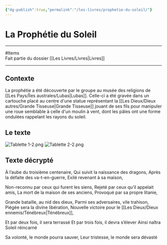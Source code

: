 ```yaml
---
{"dg-publish":true,"permalink":"/les-livres/prophetie-du-soleil/"}
---
```


# La Prophétie du Soleil
---
#Items  
Fait partie du dossier [[Les Livres/Livres\|Livres]]

-------
## Contexte
La prophétie a été découverte par le groupe au musée des religions de [[Les Pays/Îles australes/Lubas\|Lubas]]. Celle-ci a été gravée dans un cartouche placé au centre d'une statue représentant la [[Les Dieux/Dieux autres/Grande Tisseuse\|Grande Tisseuse]] jouant de ses fils pour manipuler une roue semblable à celle d'un moulin à vent, dont les pâles ont une forme ondulées rappelant les rayons du soleil.
## Le texte
![Tablette 1-2.png](/img/user/_Images/_Livres/Tablette%201-2.png)
![Tablette 2-2.png](/img/user/_Images/_Livres/Tablette%202-2.png)
## Texte décrypté
À l’aube du troisième centenaire,
Qui suivit la naissance des dragons,
Après la défaite des va-t-en-guerre,
Exilé revenant à sa maison,

Non-reconnu par ceux qui furent les siens,
Rejeté par ceux qu’il appelait amis,
La mort de la maison de ses anciens,
Provoqué par sa propre litanie,

Grande bataille, au nid des dieux,
Parmi ses adversaires, vile trahison,
Piégée sera la divine libération,
Nouvelle victoire pour le [[Les Dieux/Dieux ennemis/Ténébreux\|Ténébreux]],

Et par deux fois, il sera terrassé
Et par trois fois, il devra s’élever
Ainsi naîtra Soleil réincarné

Sa volonté, le monde pourra sauver,
Leur tristesse, le monde sera dévasté
